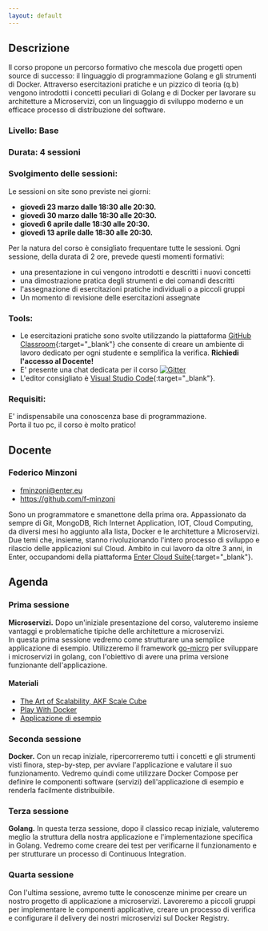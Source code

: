 ```yaml
---
layout: default
---
```


## Descrizione  
Il corso propone un percorso formativo che mescola due progetti open source di successo: il linguaggio di programmazione Golang e gli strumenti di Docker. Attraverso esercitazioni pratiche e un pizzico di teoria (q.b) vengono introdotti i concetti peculiari di Golang e di Docker per lavorare su architetture a Microservizi, con un linguaggio di sviluppo moderno e un efficace processo di distribuzione del software.  

### Livello: Base

### Durata: 4 sessioni
 
### Svolgimento delle sessioni:  
Le sessioni on site sono previste nei giorni:  

- **giovedì 23 marzo dalle 18:30 alle 20:30.**  
- **giovedì 30 marzo dalle 18:30 alle 20:30.** 
- **giovedì 6 aprile dalle 18:30 alle 20:30.** 
- **giovedì 13 aprile dalle 18:30 alle 20:30.** 

Per la natura del corso è consigliato frequentare tutte le sessioni.
Ogni sessione, della durata di 2 ore, prevede questi momenti formativi:

- una presentazione in cui vengono introdotti e descritti i nuovi concetti  
- una dimostrazione pratica degli strumenti e dei comandi descritti  
- l'assegnazione di esercitazioni pratiche individuali o a piccoli gruppi  
- Un momento di revisione delle esercitazioni assegnate

### Tools:

- Le esercitazioni pratiche sono svolte utilizzando la piattaforma [GitHub Classroom](https://classroom.github.com){:target="_blank"} che consente di creare un ambiente di lavoro dedicato per ogni studente e semplifica la verifica. **Richiedi l'accesso al Docente!**    
- E' presente una chat dedicata per il corso [![Gitter](https://badges.gitter.im/Join%20Chat.svg)](https://gitter.im/LOG-ED/docker-micro?utm_source=badge&utm_medium=badge&utm_campaign=pr-badge)  
- L'editor consigliato è [Visual Studio Code](https://code.visualstudio.com/){:target="_blank"}. 

### Requisiti:
 
E' indispensabile una conoscenza base di programmazione.  
Porta il tuo pc, il corso è molto pratico!

## Docente

### Federico Minzoni

- fminzoni@enter.eu 
- https://github.com/f-minzoni

Sono un programmatore e smanettone della prima ora. Appassionato da sempre di Git, MongoDB, Rich Internet Application, IOT, Cloud Computing, da diversi mesi ho aggiunto alla lista, Docker e le architetture a Microservizi. Due temi che, insieme, stanno rivoluzionando l'intero processo di sviluppo e rilascio delle applicazioni sul Cloud. Ambito in cui lavoro da oltre 3 anni, in Enter, occupandomi della piattaforma [Enter Cloud Suite](http://www.entercloudsuite.com){:target="_blank"}.

## Agenda

### Prima sessione
 
**Microservizi.** Dopo un'iniziale presentazione del corso, valuteremo insieme vantaggi e problematiche tipiche delle architetture a microservizi.  
In questa prima sessione vedremo come strutturare una semplice applicazione di esempio. Utilizzeremo il framework [go-micro](https://github.com/micro/go-micro) per sviluppare i microservizi in golang, con l'obiettivo di avere una prima versione funzionante dell'applicazione. 

#### Materiali

- [The Art of Scalability, AKF Scale Cube](http://akfpartners.com/techblog/wp-content/uploads/2008/05/app_cube.png)
- [Play With Docker](http://labs.play-with-docker.com/)
- [Applicazione di esempio](https://gist.github.com/f-minzoni/27d3f9753744bd00150089b88f07c268)

### Seconda sessione

**Docker.** Con un recap iniziale, ripercorreremo tutti i concetti e gli strumenti visti finora, step-by-step, per avviare l'applicazione e valutare il suo funzionamento. Vedremo quindi come utilizzare Docker Compose per definire le componenti software (servizi) dell'applicazione di esempio e renderla facilmente distribuibile.

### Terza sessione

**Golang.** In questa terza sessione, dopo il classico recap iniziale, valuteremo meglio la struttura della nostra applicazione e l'implementazione specifica in Golang. Vedremo come creare dei test per verificarne il funzionamento e per strutturare un processo di Continuous Integration.

### Quarta sessione

Con l'ultima sessione, avremo tutte le conoscenze minime per creare un nostro progetto di applicazione a microservizi. Lavoreremo a piccoli gruppi per implementare le componenti applicative, creare un processo di verifica e configurare il delivery dei nostri microservizi sul Docker Registry. 

